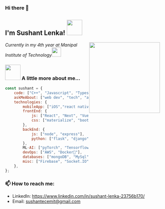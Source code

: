 ### Hi there 👋

<h2>I'm Sushant Lenka! <img src="https://media.giphy.com/media/12oufCB0MyZ1Go/giphy.gif" width="50"></h2>
<img align='right' src="https://media.giphy.com/media/M9gbBd9nbDrOTu1Mqx/giphy.gif" width="230">
<p><em>Currently in my 4th year at Manipal Institute of Technology<img src="https://media.giphy.com/media/WUlplcMpOCEmTGBtBW/giphy.gif" width="30"> 
</em></p>


### <img src="https://media.giphy.com/media/VgCDAzcKvsR6OM0uWg/giphy.gif" width="50"> A little more about me...  

```javascript
const sushant = {
    code: ["C++", "Javascript", "Typescript", "Python", "C#", "php", "swift"],
    askMeAbout: ["web dev", "tech", "app dev", "game dev"],
    technologies: {
        mobileApp: ["iOS","react native", "flutter"],
        frontEnd: {
            js: ["React", "Next", "Vue", "Nuxt"],
            css: ["materialize", "bootstrap"]
        },
        backEnd: {
            js: ["node", "express"],
            python: ["flask", "django"]
        },
        ML-AI: ["pyTorch", "Tensorflow"],
        devOps: ["AWS", "Docker🐳"],
        databases: ["mongoDB", "MySql", "sqlite"],
        misc: ["Firebase", "Socket.IO", "selenium", "open-cv", "unity"]
    },
};
```

### 📫 How to reach me:
 - LinkedIn: https://www.linkedin.com/in/sushant-lenka-23756b170/
 - Email: sushantecemit@gmail.com

